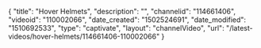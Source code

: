 {
    "title": "Hover Helmets",
    "description": "",
    "channelid": "114661406",
    "videoid": "110002066",
    "date_created": "1502524691",
    "date_modified": "1510692533",
    "type": "captivate",
    "layout": "channelVideo",
    "url": "\/latest-videos\/hover-helmets\/114661406-110002066"
}